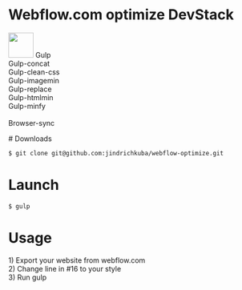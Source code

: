# Webflow.com optimize DevStack
<p>
    <img width="50" src="https://raw.githubusercontent.com/gulpjs/artwork/master/gulp-2x.png" style="max-width:100%;">
Gulp <br />
Gulp-concat <br />
Gulp-clean-css <br />
Gulp-imagemin <br />
Gulp-replace <br />
Gulp-htmlmin <br />
Gulp-minfy<br />
<br />
Browser-sync
 </p>
# Downloads
<pre><code>$ git clone git@github.com:jindrichkuba/webflow-optimize.git</code></pre>

# Launch
<pre><code>$ gulp</code></pre>

# Usage
<p>1) Export your website from webflow.com <br />
2) Change line in #16 to your style <br />
3) Run gulp 
</p>
